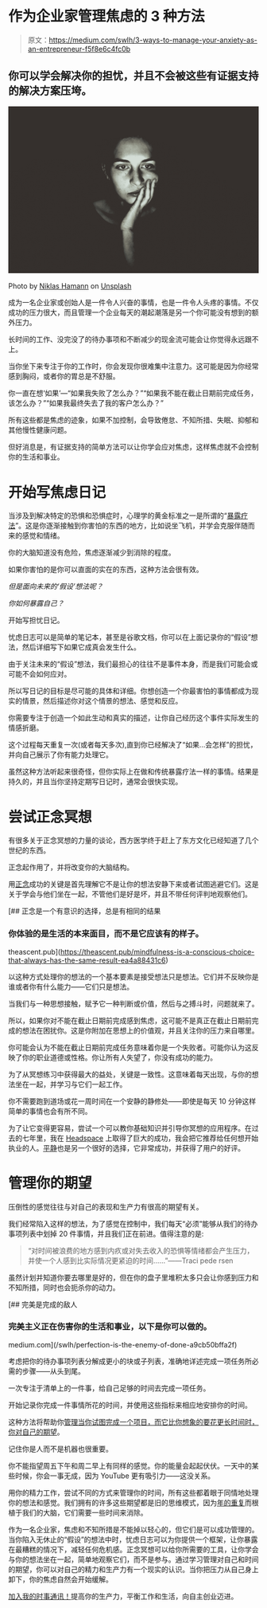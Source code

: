 # 作为企业家管理焦虑的 3 种方法

> 原文：<https://medium.com/swlh/3-ways-to-manage-your-anxiety-as-an-entrepreneur-f5f8e6c4fc0b>

## 你可以学会解决你的担忧，并且不会被这些有证据支持的解决方案压垮。

![](img/036a5180eec1e190b1339a85357c1445.png)

Photo by [Niklas Hamann](https://unsplash.com/@hamann?utm_source=medium&utm_medium=referral) on [Unsplash](https://unsplash.com?utm_source=medium&utm_medium=referral)

成为一名企业家或创始人是一件令人兴奋的事情，也是一件令人头疼的事情。不仅成功的压力很大，而且管理一个企业每天的潮起潮落是另一个你可能没有想到的额外压力。

长时间的工作、没完没了的待办事项和不断减少的现金流可能会让你觉得永远跟不上。

当你坐下来专注于你的工作时，你会发现你很难集中注意力。这可能是因为你经常感到胸闷，或者你的胃总是不舒服。

你一直在想‘如果’—“如果我失败了怎么办？”“如果我不能在截止日期前完成任务，该怎么办？”“如果我最终失去了我的客户怎么办？”

所有这些都是焦虑的迹象，如果不加控制，会导致倦怠、不知所措、失眠、抑郁和其他慢性健康问题。

但好消息是，有证据支持的简单方法可以让你学会应对焦虑，这样焦虑就不会控制你的生活和事业。

# 开始写焦虑日记

当涉及到解决特定的恐惧和恐惧症时，心理学的黄金标准之一是所谓的“[暴露疗法](https://www.apa.org/ptsd-guideline/patients-and-families/exposure-therapy)”。这是你逐渐接触到你害怕的东西的地方，比如说坐飞机，并学会克服伴随而来的感觉和情绪。

你的大脑知道没有危险，焦虑逐渐减少到消除的程度。

如果你害怕的是你可以直面的实在的东西，这种方法会很有效。

*但是面向未来的‘假设’想法呢？*

*你如何暴露自己？*

开始写担忧日记。

忧虑日志可以是简单的笔记本，甚至是谷歌文档，你可以在上面记录你的“假设”想法，然后详细写下如果它成真会发生什么。

由于关注未来的“假设”想法，我们最担心的往往不是事件本身，而是我们可能会或可能不会如何应对。

所以写日记的目标是尽可能的具体和详细。你想创造一个你最害怕的事情都成为现实的情景，然后描述你对这个情景的想法、感觉和反应。

你需要专注于创造一个如此生动和真实的描述，让你自己经历这个事件实际发生的情感折磨。

这个过程每天重复一次(或者每天多次),直到你已经解决了“如果…会怎样”的担忧，并向自己展示了你有能力处理它。

虽然这种方法听起来很奇怪，但你实际上在做和传统暴露疗法一样的事情。结果是持久的，并且当你坚持定期写日记时，通常会很快实现。

# 尝试正念冥想

有很多关于正念冥想的力量的谈论，西方医学终于赶上了东方文化已经知道了几个世纪的东西。

正念起作用了，并将改变你的大脑结构。

用[正念](https://www.headspace.com/meditation/anxiety)成功的关键是首先理解它不是让你的想法安静下来或者试图逃避它们。这是关于学会与他们坐在一起，不管他们是好是坏，并且不带任何评判地观察他们。

[](https://theascent.pub/mindfulness-is-a-conscious-choice-that-always-has-the-same-result-ea4a88431c6) [## 正念是一个有意识的选择，总是有相同的结果

### 你体验的是生活的本来面目，而不是它应该有的样子。

theascent.pub](https://theascent.pub/mindfulness-is-a-conscious-choice-that-always-has-the-same-result-ea4a88431c6) 

以这种方式处理你的想法的一个基本要素是接受想法只是想法。它们并不反映你是谁或者你有什么能力——它们只是想法。

当我们与一种思想接触，赋予它一种判断或价值，然后与之搏斗时，问题就来了。

所以，如果你对不能在截止日期前完成感到焦虑，这可能不是真正在截止日期前完成的想法在困扰你。这是你附加在思想上的价值观，并且关注你的压力来自哪里。

你可能会认为不能在截止日期前完成任务意味着你是一个失败者。可能你认为这反映了你的职业道德或性格。你让所有人失望了，你没有成功的能力。

为了从冥想练习中获得最大的益处，关键是一致性。这意味着每天出现，与你的想法坐在一起，并学习与它们一起工作。

你不需要跑到道场或花一周时间在一个安静的静修处——即使是每天 10 分钟这样简单的事情也会有所不同。

为了让它变得更容易，尝试一个可以教你基础知识并引导你冥想的应用程序。在过去的七年里，我在 [Headspace](https://www.headspace.com/register?utm_source=google&utm_medium=cpc&utm_campaign=917256442&utm_content=51529949212&utm_term=227077126061&headspace&gclid=Cj0KCQjw3PLnBRCpARIsAKaUbgs9YKn7fob8YZXtyHluze2WlOY9vcyftbETsof0bF7SPHBFbypu008aAh8xEALw_wcB) 上取得了巨大的成功，我会把它推荐给任何想开始执业的人。[平静](https://www.calm.com/)也是另一个很好的选择，它非常成功，并获得了用户的好评。

# 管理你的期望

压倒性的感觉往往与对自己的表现和生产力有很高的期望有关。

我们经常陷入这样的想法，为了感觉在控制中，我们每天“必须”能够从我们的待办事项列表中划掉 20 件事情，并且我们正在前进。值得注意的是:

> “对时间被浪费的地方感到内疚或对失去收入的恐惧等情绪都会产生压力，并使一个人感到比实际情况更紧迫的时间……”——Traci pede rsen

虽然计划并知道你要去哪里是好的，但在你的盘子里堆积太多只会让你感到压力和不知所措，同时也会扼杀你的动力。

[](/swlh/perfection-is-the-enemy-of-done-a9cb50bffa2f) [## 完美是完成的敌人

### 完美主义正在伤害你的生活和事业，以下是你可以做的。

medium.com](/swlh/perfection-is-the-enemy-of-done-a9cb50bffa2f) 

考虑把你的待办事项列表分解成更小的块或子列表，准确地详述完成一项任务所必需的步骤——从头到尾。

一次专注于清单上的一件事，给自己足够的时间去完成一项任务。

开始记录你完成一件事情所花的时间，并使用这些指标来相应地安排你的时间。

这种方法将帮助你[管理当你试图完成一个项目，而它比你想象的要花更长时间时，你对自己的期望](https://psychcentral.com/blog/how-anxiety-and-guilt-affect-your-to-do-list/)。

记住你是人而不是机器也很重要。

你不能指望周五下午和周二早上有同样的感觉。你的能量会起起伏伏。一天中的某些时候，你会一事无成，因为 YouTube 更有吸引力——这没关系。

用你的精力工作，尝试不同的方式来管理你的时间，所有这些都着眼于同情地处理你的想法和感觉。我们拥有的许多这些期望都是旧的思维模式，因为[年的重复](https://www.psychologytoday.com/ca/blog/your-neurochemical-self/201608/stop-anxiety-adjusting-expectations)而根植于我们的大脑，它们需要一些时间来消除。

作为一名企业家，焦虑和不知所措是不能掉以轻心的，但它们是可以成功管理的。当你陷入无休止的“假设”的想法中时，忧虑日志可以为你提供一个框架，让你暴露在最糟糕的情况下，减轻任何危机感。正念冥想可以给你所需要的工具，让你学会与你的想法坐在一起，简单地观察它们，而不是参与。通过学习管理对自己和时间的期望，你可以对自己的精力和生产力有一个现实的认识。当你把压力从自己身上卸下，你的焦虑自然会开始缓解。

[加入我的时事通讯！](https://www.shannonhennig.com/newsletter-sign-up)提高你的生产力，平衡工作和生活，向自主创业迈进。